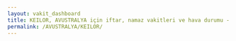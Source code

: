 ```yaml
---
layout: vakit_dashboard
title: KEILOR, AVUSTRALYA için iftar, namaz vakitleri ve hava durumu - ilçe/eyalet seç
permalink: /AVUSTRALYA/KEILOR/
---
```


<script type="text/javascript">
  var GLOBAL_COUNTRY = 'AVUSTRALYA';
  var GLOBAL_CITY = 'KEILOR';
  var GLOBAL_STATE = '';
  var lat = 72;
  var lon = 21;
</script>
